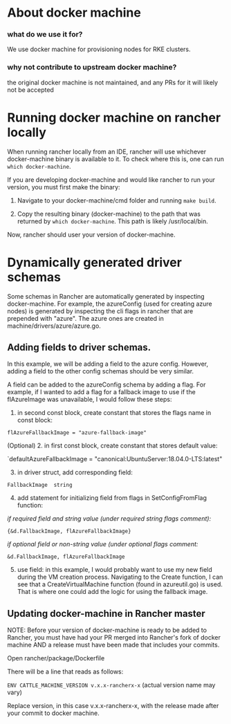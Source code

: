 # About docker machine

### what do we use it for?

We use docker machine for provisioning nodes for RKE clusters.

### why not contribute to upstream docker machine?

the original docker machine is not maintained, and any PRs for it will likely not be accepted

# Running docker machine on rancher locally

When running rancher locally from an IDE, rancher will use whichever docker-machine binary is available to it.
To check where this is, one can run `which docker-machine`.

If you are developing docker-machine and would like rancher to run your version, you must first make the binary:

1. Navigate to your docker-machine/cmd folder and running `make build`.

2. Copy the resulting binary (docker-machine) to the path that was returned by `which docker-machine`. This path is likely /usr/local/bin.

Now, rancher should user your version of docker-machine.

# Dynamically generated driver schemas

Some schemas in Rancher are automatically generated by inspecting docker-machine. For example, the azureConfig (used for creating azure nodes) is generated by inspecting the cli flags in rancher that are prepended with "azure". The azure ones are created in machine/drivers/azure/azure.go.

## Adding fields to driver schemas.

In this example, we will be adding a field to the azure config. However, adding a field to the other config schemas should be very similar.

A field can be added to the azureConfig schema by adding a flag. For example, if I wanted to add a flag for a fallback image to use if the flAzureImage was unavailable, I would follow these steps:
1. in second const block, create constant that stores the flags name in const block:

`flAzureFallbackImage = "azure-fallback-image"`

(Optional) 2. in first const block, create constant that stores default value:

`defaultAzureFallbackImage = "canonical:UbuntuServer:18.04.0-LTS:latest"

3. in driver struct, add corresponding field:

`FallbackImage  string`

4. add statement for initializing field from flags in SetConfigFromFlag function:

_if required field and string value (under required string flags comment):_

`{&d.FallbackImage, flAzureFallbackImage}`

_if optional field or non-string value (under optional flags comment:_

`&d.FallbackImage, flAzureFallbackImage`

5. use field:
in this example, I would probably want to use my new field during the VM creation process. Navigating to the Create function, I can see that a CreateVirtualMachine function (found in azureutil.go) is used. That is where one could add the logic for using the fallback image.


## Updating docker-machine in Rancher master

NOTE: Before your version of docker-machine is ready to be added to Rancher, you must have had your PR merged into Rancher's fork of docker machine AND a release must have been made that includes your commits.

Open rancher/package/Dockerfile

There will be a line that reads as follows:

`ENV CATTLE_MACHINE_VERSION v.x.x-rancherx-x` (actual version name may vary)

Replace version, in this case v.x.x-rancherx-x, with the release made after your commit to docker machine.